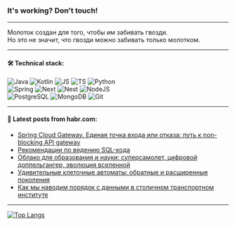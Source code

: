 ### It's working? Don't touch!

---
Молоток создан для того, чтобы им забивать гвозди. <br>
Но это не значит, что гвозди можно забивать только молотком.

---

#### 🛠️ Technical stack:

![Java](https://img.shields.io/badge/Java-informational?logo=Oracle&style=flat&logoColor=white&color=FF4500)
![Kotlin](https://img.shields.io/badge/Kotlin-informational?logo=Kotlin&style=flat&logoColor=white&color=774D97)
![JS](https://img.shields.io/badge/JS-informational?logo=javaScript&style=flat&logoColor=black&color=F7Df1E)
![TS](https://img.shields.io/badge/TypeScript-informational?logo=typeScript&style=flat&logoColor=black&color=017acc)
![Python](https://img.shields.io/badge/Python-informational?logo=Python&style=flat&logoColor=black&color=ffdd54) <br>
![Spring](https://img.shields.io/badge/SpringBoot-informational?logo=SpringBoot&style=flat&logoColor=white&color=6DB33F) 
![Next](https://img.shields.io/badge/Next.js-informational?logo=Next.js&style=flat&logoColor=white&color=3671a1)
![Nest](https://img.shields.io/badge/NestJS-informational?logo=NestJS&style=flat&logoColor=white&color=E0234E)
![NodeJS](https://img.shields.io/badge/NodeJS-informational?logo=node.js&style=flat&logoColor=white&color=70A760) <br>
![PostgreSQL](https://img.shields.io/badge/PostgreSQL-informational?logo=PostgreSQL&style=flat&logoColor=white&color=DAA520)
![MongoDB](https://img.shields.io/badge/MongoDB-informational?logo=MongoDB&style=flat&logoColor=white&color=870000)
![Git](https://img.shields.io/badge/Git-informational?logo=git&style=flat&logoColor=white&color=f74e28)

___

#### 💬 Latest posts from habr.com:

<!-- BLOG-POST-LIST:START -->
- [Spring Cloud Gateway. Единая точка входа или отказа: путь к non-blocking API gateway](https://habr.com/ru/companies/rosbank/articles/779770/?utm_source=habrahabr&utm_medium=rss&utm_campaign=779770)
- [Рекомендации по ведению SQL-кода](https://habr.com/ru/articles/779598/?utm_source=habrahabr&utm_medium=rss&utm_campaign=779598)
- [Облако для образования и науки: суперсамолет, цифровой доппельгангер, эволюция вселенной](https://habr.com/ru/companies/cloud_mts/articles/779640/?utm_source=habrahabr&utm_medium=rss&utm_campaign=779640)
- [Удивительные клеточные автоматы: обратные и расширенные поколения](https://habr.com/ru/companies/timeweb/articles/776524/?utm_source=habrahabr&utm_medium=rss&utm_campaign=776524)
- [Как мы наводим порядок с данными в столичном транспортном институте](https://habr.com/ru/companies/mostransproekt/articles/779116/?utm_source=habrahabr&utm_medium=rss&utm_campaign=779116)
<!-- BLOG-POST-LIST:END -->

---
[![Top Langs](https://github-readme-stats-git-master-advtsetting-gmailcom.vercel.app/api/top-langs/?username=zloylis&langs_count=10&hide_title=false&title_color=e6edf3&size_weight=0.5&count_weight=0.5&layout=compact&hide_border=true&theme=dracula)](https://github.com/zloylis)

<!-- ![GitHub stats](https://github-readme-stats-git-master-advtsetting-gmailcom.vercel.app/api?username=zloylis&show_icons=true&hide_border=true&theme=dracula&hide_title=true&include_all_commits=true&count_private=true&hide=contribs&hide_rank=true) -->
